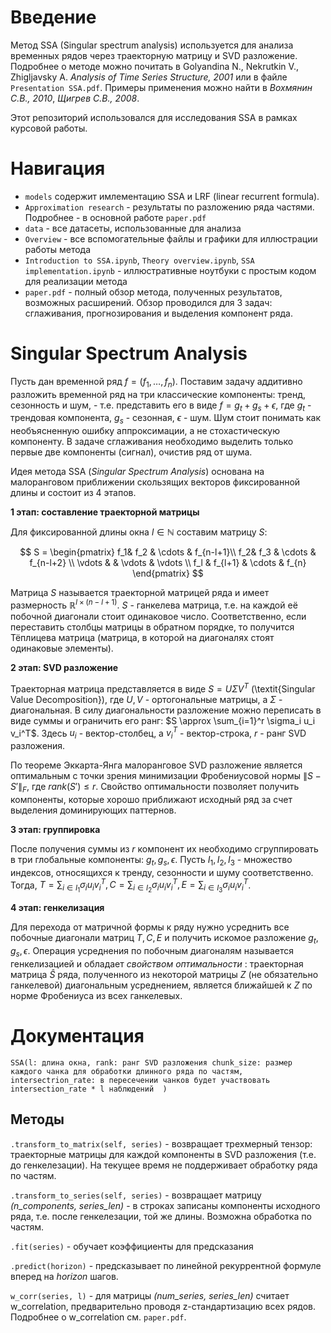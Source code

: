 # Введение
Метод SSA (Singular spectrum analysis) используется для анализа временных рядов через траекторную матрицу и SVD разложение. Подробнее о методе можно почитать в Golyandina N., Nekrutkin V., Zhigljavsky A. *Analysis of Time Series Structure, 2001* или в файле `Presentation SSA.pdf`. Примеры применения можно найти в *Вохмянин С.В., 2010*, *Щигрев С.В., 2008*. 

Этот репозиторий использовался для исследования SSA в рамках курсовой работы.
# Навигация
- `models` содержит имлементацию SSA и LRF (linear recurrent formula).
- `Approximation research` - результаты по разложению ряда частями. Подробнее - в основной работе `paper.pdf`
- `data` - все датасеты, использованные для анализа
- `Overview` - все вспомогательные файлы и графики для иллюстрации работы метода
- `Introduction to SSA.ipynb`, `Theory overview.ipynb`, `SSA implementation.ipynb` - иллюстративные ноутбуки с простым кодом для реализации метода
- `paper.pdf` - полный обзор метода, полученных результатов, возможных расширений. Обзор проводился для 3 задач: сглаживания, прогнозирования и выделения компонент ряда.

# Singular Spectrum Analysis

Пусть дан временной ряд $f = (f_1, \dots, f_n)$. Поставим задачу аддитивно разложить временной ряд на три классические компоненты: тренд, сезонность и шум, - т.е. представить его в виде $f = g_t + g_s + \epsilon$, где $g_t$ - трендовая компонента, $g_s$ - сезонная, $\epsilon$ - шум. Шум стоит понимать как необъясненную ошибку аппроксимации, а не стохастическую компоненту. В задаче сглаживания необходимо выделить только первые две компоненты (сигнал), очистив ряд от шума.

Идея метода SSA (_Singular Spectrum Analysis_) основана на малоранговом приближении скользящих векторов фиксированной длины и состоит из 4 этапов.

__1 этап: составление траекторной матрицы__

Для фиксированной длины окна $l \in \mathbb{N}$ составим матрицу $S:$

$$
S = 
\begin{pmatrix}
  f_1& f_2 & \cdots & f_{n-l+1}\\
  f_2& f_3 & \cdots & f_{n-l+2} \\
  \vdots & & \vdots & \vdots \\
  f_l & f_{l+1} & \cdots & f_{n}
\end{pmatrix}
$$

Матрица $S$ называется траекторной матрицей ряда и имеет размерность $\mathbb{R}^{l\times (n-l+1)}$. $S$ - ганкелева матрица, т.е. на каждой её побочной диагонали стоит одинаковое число. Соответственно, если переставить столбцы матрицы в обратном порядке, то получится Тёплицева матрица (матрица, в которой на диагоналях стоят одинаковые элементы). 

__2 этап: SVD разложение__

Траекторная матрица представляется в виде $S = U\Sigma V^T$ (\textit{Singular Value Decomposition}), где $U,V$ - ортогональные матрицы, а $\Sigma$ - диагональная. В силу диагональности разложение можно переписать в виде суммы и ограничить его ранг: $S \approx \sum_{i=1}^r \sigma_i u_i v_i^T$. Здесь $u_i$ - вектор-столбец, а $v_i^T$ - вектор-строка, $r$ - ранг SVD разложения. 

По теореме Эккарта-Янга малоранговое SVD разложение является оптимальным с точки зрения минимизации Фробениусовой нормы $\| S - S' \|_F$, где $rank(S') \leq r$. Свойство оптимальности позволяет получить компоненты, которые хорошо приближают исходный ряд за счет выделения доминирующих паттернов.  

__3 этап: группировка__

После получения суммы из $r$ компонент их необходимо сгруппировать в три глобальные компоненты: $g_t, g_s, \epsilon$. Пусть $I_1, I_2, I_3$ - множество индексов, относящихся к тренду, сезонности и шуму соответственно. Тогда, $T = \sum_{i\in I_1} \sigma_i u_i v_i^T, C = \sum_{i\in I_2} \sigma_i u_i v_i^T, E = \sum_{i\in I_3}\sigma_i u_i v_i^T$.  

__4 этап: генкелизация__

Для перехода от матричной формы к ряду нужно усреднить все побочные диагонали матриц $T,C,E$ и получить искомое разложение $g_t, g_s, \epsilon$. Операция усреднения по побочным диагоналям называется генкелизацией и обладает _свойством оптимальности_ : траекторная матрица $\hat{S}$ ряда, полученного из некоторой матрицы $Z$ (не обязательно ганкелевой) диагональным усреднением, является ближайшей к $Z$ по норме Фробениуса из всех ганкелевых. 

# Документация

`SSA(l: длина окна,
  rank: ранг SVD разложения
  chunk_size: размер каждого чанка для обработки длинного ряда по частям,
  intersectrion_rate: в пересечении чанков будет участвовать intersection_rate * l наблюдений 
  )`

  ## Методы
  `.transform_to_matrix(self, series)` - возвращает трехмерный тензор: траекторные матрицы для каждой компоненты в SVD разложения (т.е. до генкелезации). На текущее время не поддерживает обработку ряда по частям.

  `.transform_to_series(self, series)` - возвращает матрицу _(n_components, series_len)_ - в строках записаны компоненты исходного ряда, т.е. после генкелезации, той же длины. Возможна обработка по частям.

  `.fit(series)` - обучает коэффициенты для предсказания
  
  `.predict(horizon)` - предсказывает по линейной рекуррентной формуле вперед на _horizon_ шагов.

  `w_corr(series, l)` - для матрицы _(num_series, series_len)_ считает w_correlation, предварительно проводя z-стандартизацию всех рядов. Подробнее о w_correlation см. `paper.pdf`.
